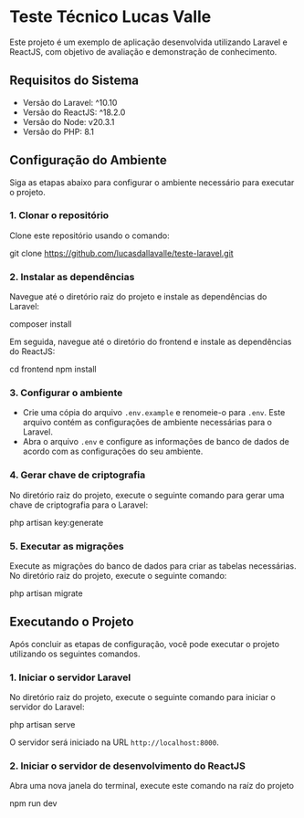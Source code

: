 # Teste Técnico Lucas Valle

Este projeto é um exemplo de aplicação desenvolvida utilizando Laravel e ReactJS, com objetivo de avaliação e demonstração de conhecimento.

## Requisitos do Sistema

- Versão do Laravel: ^10.10
- Versão do ReactJS: ^18.2.0
- Versão do Node: v20.3.1
- Versão do PHP: 8.1

## Configuração do Ambiente

Siga as etapas abaixo para configurar o ambiente necessário para executar o projeto.

### 1. Clonar o repositório

Clone este repositório usando o comando:

git clone https://github.com/lucasdallavalle/teste-laravel.git

### 2. Instalar as dependências

Navegue até o diretório raiz do projeto e instale as dependências do Laravel:

composer install

Em seguida, navegue até o diretório do frontend e instale as dependências do ReactJS:

cd frontend
npm install

### 3. Configurar o ambiente

- Crie uma cópia do arquivo `.env.example` e renomeie-o para `.env`. Este arquivo contém as configurações de ambiente necessárias para o Laravel.
- Abra o arquivo `.env` e configure as informações de banco de dados de acordo com as configurações do seu ambiente.

### 4. Gerar chave de criptografia

No diretório raiz do projeto, execute o seguinte comando para gerar uma chave de criptografia para o Laravel:

php artisan key:generate

### 5. Executar as migrações

Execute as migrações do banco de dados para criar as tabelas necessárias. No diretório raiz do projeto, execute o seguinte comando:

php artisan migrate

## Executando o Projeto

Após concluir as etapas de configuração, você pode executar o projeto utilizando os seguintes comandos.

### 1. Iniciar o servidor Laravel

No diretório raiz do projeto, execute o seguinte comando para iniciar o servidor do Laravel:

php artisan serve

O servidor será iniciado na URL `http://localhost:8000`.

### 2. Iniciar o servidor de desenvolvimento do ReactJS

Abra uma nova janela do terminal, execute este comando na raíz do projeto

npm run dev
